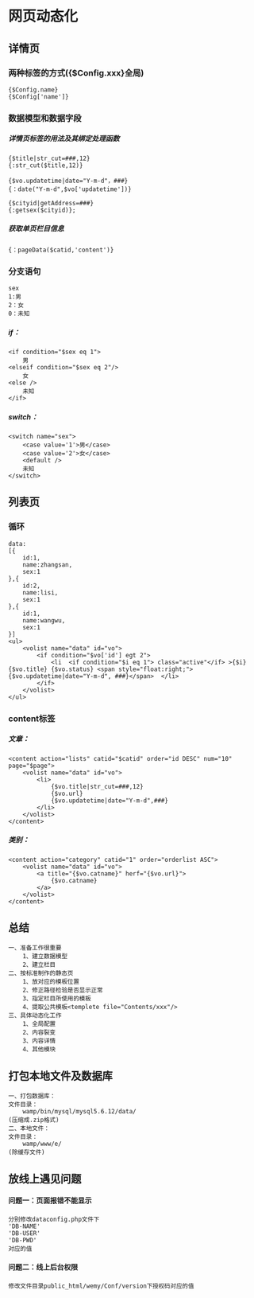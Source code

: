 # 网页动态化
## 详情页
### 两种标签的方式({$Config.xxx}全局)
	{$Config.name}
	{$Config['name']}
### 数据模型和数据字段
##### 详情页标签的用法及其绑定处理函数
	{$title|str_cut=###,12}
	{:str_cut($title,12)}

	{$vo.updatetime|date="Y-m-d"，###}
	{：date("Y-m-d",$vo['updatetime'])}

	{$cityid|getAddress=###}
	{:getsex($cityid)};
##### 获取单页栏目信息
	{：pageData($catid,'content')}

### 分支语句
	sex
	1:男
	2：女
	0：未知
##### if：
	<if condition="$sex eq 1">
		男
	<elseif condition="$sex eq 2"/>
		女
	<else />
		未知
	</if>
##### switch：
	<switch name="sex">
		<case value='1'>男</case>
		<case value='2'>女</case>
		<default />
		未知
	</switch>
## 列表页
### 循环
	data:
	[{
		id:1,
		name:zhangsan,
		sex:1
	},{
		id:2,
		name:lisi,
		sex:1
	},{
		id:1,
		name:wangwu,
		sex:1
	}]
	<ul>
		<volist name="data" id="vo">
			<if condition="$vo['id'] egt 2">
				<li  <if condition="$i eq 1"> class="active"</if> >{$i} {$vo.title} {$vo.status} <span style="float:right;">{$vo.updatetime|date="Y-m-d", ###}</span>  </li>
			</if>
		</volist>
	</ul>


### content标签
##### 文章：
	<content action="lists" catid="$catid" order="id DESC" num="10" page="$page">
		<volist name="data" id="vo">
			<li>
				{$vo.title|str_cut=###,12}
				{$vo.url}
				{$vo.updatetime|date="Y-m-d",###}
			</li>
		</volist>
	</content>
##### 类别：
	<content action="category" catid="1" order="orderlist ASC">
		<volist name="data" id="vo">
			<a title="{$vo.catname}" herf="{$vo.url}">
				{$vo.catname}
			</a>
		</volist>
	</content>

## 总结
	一、准备工作很重要
		1、建立数据模型
		2、建立栏目
	二、按标准制作的静态页
		1、放对应的模板位置
		2、修正路径检验是否显示正常
		3、指定栏目所使用的模板
		4、提取公共模板<templete file="Contents/xxx"/>
	三、具体动态化工作
		1、全局配置
		2、内容裂变
		3、内容详情
		4、其他模块
		
		
## 打包本地文件及数据库
    一、打包数据库：
    文件目录：
        wamp/bin/mysql/mysql5.6.12/data/
    (压缩成.zip格式)
    二、本地文件：
    文件目录：
        wamp/www/e/
    (除缓存文件)
## 放线上遇见问题
#### 问题一：页面报错不能显示
    分别修改dataconfig.php文件下
    'DB-NAME'
    'DB-USER'
    'DB-PWD'
    对应的值
#### 问题二：线上后台权限
    修改文件目录public_html/wemy/Conf/version下授权码对应的值
    
		